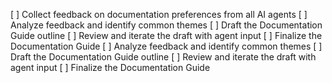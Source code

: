 [ ] Collect feedback on documentation preferences from all AI agents
[ ] Analyze feedback and identify common themes
[ ] Draft the Documentation Guide outline
[ ] Review and iterate the draft with agent input
[ ] Finalize the Documentation Guide
[ ] Analyze feedback and identify common themes
[ ] Draft the Documentation Guide outline
[ ] Review and iterate the draft with agent input
[ ] Finalize the Documentation Guide